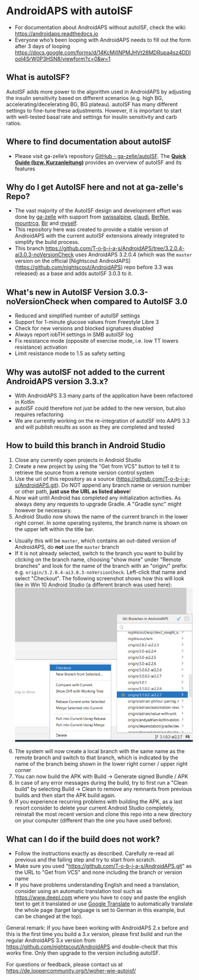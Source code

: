 # AndroidAPS with autoISF
* For documentation about AndroidAPS without autoISF, check the wiki: https://androidaps.readthedocs.io
* Everyone who’s been looping with AndroidAPS needs to fill out the form after 3 days of looping  https://docs.google.com/forms/d/14KcMjlINPMJHVt28MDRupa4sz4DDIooI4SrW0P3HSN8/viewform?c=0&w=1

## What is autoISF?
AutoISF adds more power to the algorithm used in AndroidAPS by adjusting the insulin sensitivity based on different scenarios (e.g. high BG,
accelerating/decelerating BG, BG plateau). autoISF has many different settings to fine-tune these adjustments.
However, it is important to start with well-tested basal rate and settings for insulin sensitivity and carb ratios.

## Where to find documentation about autoISF
* Please visit ga-zelle’s repository [GitHub - ga-zelle/autoISF](https://github.com/ga-zelle/autoISF/tree/A3.2.0.4_ai3.0.1).
  The [**Quick Guide (bzw. Kurzanleitung)**](https://github.com/ga-zelle/autoISF/blob/A3.2.0.4_ai3.0.1/autoISF3.0.1_Quick_Guide.pdf) provides an overview of autoISF and its features
 

## Why do I get AutoISF here and not at ga-zelle's Repo?
* The vast majority of the AutoISF design and development effort was done by [ga-zelle](https://github.com/ga-zelle) with support from
  [swissalpine](https://github.com/swissalpine), [claudi](https://github.com/lutzlukesch),
  [BerNie](https://github.com/bherpichb), [mountrcg](https://github.com/mountrcg),
  [Bjr](https://github.com/blaqone) and [myself](https://github.com/T-o-b-i-a-s).
* This repository here was created to provide a stable version of AndroidAPS with the current autoISF extensions
  already integrated to simplify the build process.
* This branch https://github.com/T-o-b-i-a-s/AndroidAPS/tree/3.2.0.4-ai3.0.3-noVersionCheck uses
  AndroidAPS 3.2.0.4 (which was the `master` version on the official [Nightscout AndroidAPS]
  (https://github.com/nightscout/AndroidAPS)
  repo before 3.3 was released) as a base and adds autoISF 3.0.3 to it.

## What's new in AutoISF Version 3.0.3-noVersionCheck when compared to AutoISF 3.0
* Reduced and simplified number of autoISF settings
* Support for 1-minute glucose values from Freestyle Libre 3
* Check for new versions and blocked signatures disabled
* Always report iobTH settings in SMB autoISF log
* Fix resistance mode (opposite of exercise mode, i.e. low TT lowers resistance) activation
* Limit resistance mode to 1.5 as safety setting

## Why was autoISF not added to the current AndroidAPS version 3.3.x? 
* With AndroidAPS 3.3 many parts of the application have been refactored in Kotlin
* autoISF could therefore not just be added to the new version, but also requires refactoring
* We are currently working on the re-integration of autoISF into AAPS 3.3 and will publish results as soon as they
  are completed and tested

## How to build this branch in Android Studio
1. Close any currently open projects in Android Studio
2. Create a new project by using the "Get from VCS" button to tell it to retrieve the source from a remote version control system
3. Use the url of this repository as a source (https://github.com/T-o-b-i-a-s/AndroidAPS.git). Do NOT append any branch name
   or version number or other path, **just use the URL as listed above**!
4. Now wait until Android has completed any initialization activities. As always deny any requests to upgrade Gradle. A "Gradle sync" might however be necessary.
5. Android Studio now shows the name of the current branch in the lower right corner. In some operating systems, the branch name is shown on the upper 
   left within the title bar. 

* Usually this will be `master`, which contains an out-dated version of AndroidAPS, do **not** use the `master` branch
* If it is not already selected, switch to the branch you want to build by clicking on the branch name,
  choosing "show more" under "Remote branches" and look for the name of
  the branch with an "origin/" prefix: e.g. `origin/3.2.0.4-ai3.0.3-noVersionCheck`. Left-click that name and
  select "Checkout". The following screenshot shows how this will look like in Win 10 Android Studio (a different branch was used here):
  ![Branch selection](Branch_selection_sample.png)
6. The system will now create a local branch with the same name as the remote branch and switch to that branch, which is indicated by the name of
   the branch being shown in the lower right corner / upper right corner
7. You can now build the APK with Build -> Generate signed Bundle / APK
8. In case of any error messages during the build, try to first run a "Clean build" by selecting
   Build -> Clean to remove any remnants from previous builds and then start the APK build again.
9. If you experience recurring problems with building the APK, as a last resort consider to
   delete your current Android Studio completely, reinstall the most recent version and clone
   this repo into a new directory on your computer (different than the one you have used before).

## What can I do if the build does not work?
* Follow the instructions exactly as described. Carefully re-read all previous and the failing step and try to start from scratch.
* Make sure you used "https://github.com/T-o-b-i-a-s/AndroidAPS.git" as the URL to "Get from VCS" and none including the branch or version name
* If you have problems understanding English and need a translation, consider using an automatic translation tool such as
  https://www.deepl.com where you have to copy and paste the english text to get it translated or use
  [Google Translate](https://github-com.translate.goog/T-o-b-i-a-s/AndroidAPS?_x_tr_sl=en&_x_tr_tl=de&_x_tr_hl=de&_x_tr_pto=wapp)
  to automatically translate the whole page (target language is set to German in this example, but can be changed at the top).

General remark:
If you have been working with AndroidAPS 2.x before and this is the first time you build a 3.x version,
please first build and run the regular AndroidAPS 3.x version from
https://github.com/nightscout/AndroidAPS and double-check that this works fine.
Only then upgrade to the version including autoISF.

For questions or feedback, please contact us at https://de.loopercommunity.org/t/woher-wie-autoisf/
